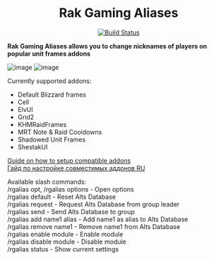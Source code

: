 <div align="center">

# Rak Gaming Aliases

[![Build Status](https://github.com/WeakAuras/WeakAuras2/workflows/CI/badge.svg)](https://github.com/m33shoq/RG_Aliases)

</div>

**Rak Gaming Aliases allows you to change nicknames of players on popular unit frames addons**

![image](https://github.com/user-attachments/assets/57e1bc28-077c-450c-8772-aa9c6faaa1e5)
![image](https://github.com/user-attachments/assets/d9ee12b9-ddc4-4e1e-ad75-f962175290e8)

Currently supported addons:
- Default Blizzard frames
- Cell
- ElvUI
- Grid2
- KHMRaidFrames
- MRT Note & Raid Cooldowns
- Shadowed Unit Frames
- ShestakUI

[Guide on how to setup compatible addons](https://github.com/m33shoq/RG_Aliases/wiki/Setup-guide)<br>
[Гайд по настройке совместимых аддонов RU](https://github.com/m33shoq/RG_Aliases/wiki/Setup-guide-RU)


Available slash commands:<br>
/rgalias opt, /rgalias options - Open options<br>
/rgalias default - Reset Alts Database<br>
/rgalias request - Request Alts Database from group leader<br>
/rgalias send - Send Alts Database to group<br>
/rgalias add name1 alias - Add name1 as alias to Alts Database<br>
/rgalias remove name1 - Remove name1 from Alts Database<br>
/rgalias enable module - Enable module<br>
/rgalias disable module - Disable module<br>
/rgalias status - Show current settings<br>